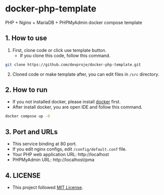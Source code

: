 # docker-php-template
PHP + Nginx + MariaDB + PHPMyAdmin docker compose template

## 1. How to use
1. First, clone code or click use template button. 
   - If you clone this code, follow this command.
```bash
git clone https://github.com/devproje/docker-php-template.git
```
2. Cloned code or make template after, you can edit files in `/src` directory.

## 2. How to run
- If you not installed docker, please install [docker](https://docker.com) first.
- After install docker, you are open IDE and follow this command.
```bash
docker compose up -d
```

## 3. Port and URLs
- This service binding at 80 port.
- If you edit nginx configs, edit `/config/default.conf` file.
- Your PHP web application URL: http://localhost
- PHPMyAdmin URL: http://localhost/pma

## 4. LICENSE
- This project followed [MIT License](https://github.com/devproje/docker-php-template/blob/master/LICENSE).
